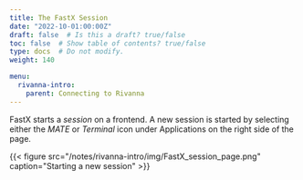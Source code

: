 ```yaml
---
title: The FastX Session
date: "2022-10-01:00:00Z"
draft: false  # Is this a draft? true/false
toc: false  # Show table of contents? true/false
type: docs  # Do not modify.
weight: 140

menu:
  rivanna-intro:
    parent: Connecting to Rivanna
---
```


FastX starts a _session_ on a frontend. A new session is started by selecting either the _MATE_ or _Terminal_ icon under Applications on the right side of the page.

{{< figure src="/notes/rivanna-intro/img/FastX_session_page.png" caption="Starting a new session" >}}


